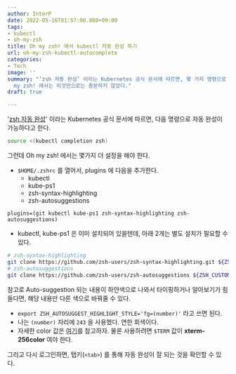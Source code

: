 ```yaml
---
author: InterP
date: 2022-05-16T01:57:00.000+09:00
tags:
- kubectl
- oh-my-zsh
title: Oh my zsh! 에서 kubectl 자동 완성 하기
url: oh-my-zsh-kubectl-autocomplete
categories:
- Tech
image: ''
summary: "‘zsh 자동 완성’ 이라는 Kubernetes 공식 문서에 따르면, 몇 가지 명령으로 자동 완성이 가능하다고 한다. 하지만 Oh
  my zsh! 에서는 이것만으로는 충분하지 않았다."
draft: true

---
```

'[zsh 자동 완성](https://kubernetes.io/ko/docs/tasks/tools/included/optional-kubectl-configs-zsh/)' 이라는 Kubernetes 공식 문서에 따르면, 다음 명령으로 자동 완성이 가능하다고 한다.

```bash
source <(kubectl completion zsh)
```

그런데 Oh my zsh! 에서는 몇가지 더 설정을 해야 한다.

* `$HOME/.zshrc` 를 열어서, plugins 에 다음을 추가한다.
  * kubectl
  * kube-ps1
  * zsh-syntax-highlighting
  * zsh-autosuggestions

```
plugins=(git kubectl kube-ps1 zsh-syntax-highlighting zsh-autosuggestions)
```

* kubectl, kube-ps1 은 이미 설치되어 있을텐데, 아래 2개는 별도 설치가 필요할 수 있다.

```bash
# zsh-syntax-highlighting
git clone https://github.com/zsh-users/zsh-syntax-highlighting.git ${ZSH_CUSTOM:-~/.oh-my-zsh/custom}/plugins/zsh-syntax-highlighting
# zsh-autosuggestions
git clone https://github.com/zsh-users/zsh-autosuggestions ${ZSH_CUSTOM:-~/.oh-my-zsh/custom}/plugins/zsh-autosuggestions
```

참고로 Auto-suggestion 되는 내용이 하얀색으로 나와서 타이핑하거나 알아보기가 힘들다면, 해당 내용만 다른 색으로 바꿔줄 수 있다.

* `export ZSH_AUTOSUGGEST_HIGHLIGHT_STYLE='fg=(number)'` 라고 쓰면 된다.
* 나는 `(number)` 자리에 `243` 을 사용했다. 연한 회색이다.
* 자세한 color 값은 [여기](https://upload.wikimedia.org/wikipedia/commons/1/15/Xterm_256color_chart.svg)를 참고하자. 물론 사용하려면 `$TERM` 값이 **xterm-256color** 여야 한다.

그리고 다시 로그인하면, 탭키(`<tab>`) 를 통해 자동 완성이 잘 되는 것을 확인할 수 있다.